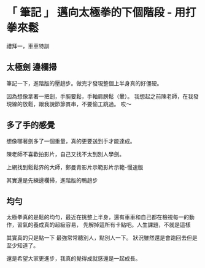 # 「 筆記 」 邁向太極拳的下個階段 - 用打拳來鬆
禮拜一，車車特訓

## 太極劍 邊欄掃
筆記一下，進階版的壓趟步。做完才發現整個上半身真的好僵硬。

因為想像拿著一把劍，手腕要鬆，手軸肩膀鬆（暈）。
我想起之前陳老師，在我發現線的放鬆，跟我說節節貫串，不要偷工跳過。
哎～

## 多了手的感覺
想像哪著劍多了一個重量，真的更要送到手才能達成。

陳老師不喜歡拍影片，自己又找不太到別人學劍。

上網找到鬆鬆界的大師，鄭曼青影片示範影片示範-慢速版

其實還是先練邊欄掃，進階版的鴨趟步

## 均勻
太極拳真的是鬆的均勻，最近在挑整上半身，還有車車和自己都在檢視每一的動作，習氣的養成真的超級容易，
先解掉這所有卡點吧。人生課題，不就是這樣

其實真的只是點一下
最強常常聽別人，點別人一下。
狀況雖然還是會跑回去但是至少知道了。

還是希望大家更進步，我真的覺得成就感還是一起成長。

